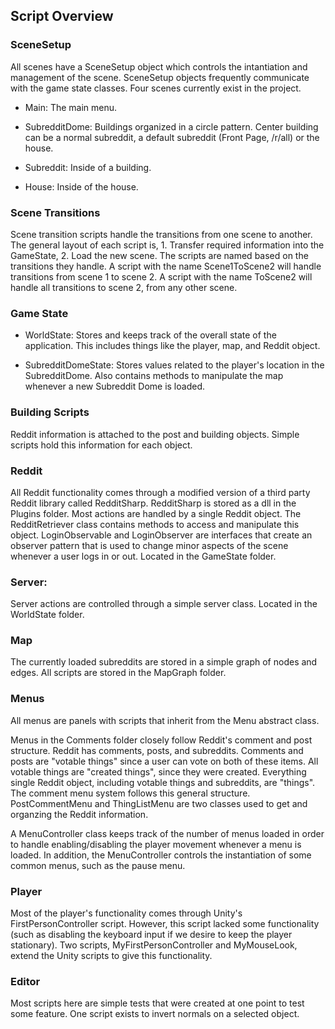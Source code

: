 
## Script Overview

### SceneSetup

 All scenes have a SceneSetup object which controls the intantiation and management of the scene. SceneSetup objects frequently communicate with the game state classes. Four scenes currently exist in the project.
 
 - Main: The main menu.
 
 - SubredditDome: Buildings organized in a circle pattern. Center building can be a normal subreddit, a default subreddit (Front Page, /r/all) or the house.
 
 - Subreddit: Inside of a building.
 
 - House: Inside of the house.
 
### Scene Transitions

 Scene transition scripts handle the transitions from one scene to another. The general layout of each script is, 1. Transfer required information into the GameState, 2. Load the new scene.
 The scripts are named based on the transitions they handle. A script with the name Scene1ToScene2 will handle transitions from scene 1 to scene 2.
 A script with the name ToScene2 will handle all transitions to scene 2, from any other scene.
 
 ### Game State

 - WorldState: Stores and keeps track of the overall state of the application. This includes things like the player, map, and Reddit object.
 
 - SubredditDomeState: Stores values related to the player's location in the SubredditDome. Also contains methods to manipulate the map whenever a new Subreddit Dome is loaded.
 
### Building Scripts

Reddit information is attached to the post and building objects. Simple scripts hold this information for each object.

### Reddit

 All Reddit functionality comes through a modified version of a third party Reddit library called RedditSharp. RedditSharp is stored as a dll in the Plugins folder. Most actions are handled by a single Reddit object. The RedditRetriever class contains methods to access and manipulate this object. LoginObservable and LoginObserver are interfaces that create an observer pattern that is used to change minor aspects of the scene whenever a user logs in or out. Located in the GameState folder.
 
### Server:

 Server actions are controlled through a simple server class. Located in the WorldState folder.
 
### Map

The currently loaded subreddits are stored in a simple graph of nodes and edges. All scripts are stored in the MapGraph folder.
 
### Menus

 All menus are panels with scripts that inherit from the Menu abstract class. 
 
 Menus in the Comments folder closely follow Reddit's comment and post structure.
 Reddit has comments, posts, and subreddits. Comments and posts are "votable things" since a user can vote on both of these items.
 All votable things are "created things", since they were created.
 Everything single Reddit object, including votable things and subreddits, are "things".
 The comment menu system follows this general structure. PostCommentMenu and ThingListMenu are two classes used to get and organzing the Reddit information. 
 
 A MenuController class keeps track of the number of menus loaded in order to handle enabling/disabling the player movement whenever a menu is loaded.
 In addition, the MenuController controls the instantiation of some common menus, such as the pause menu.

### Player

Most of the player's functionality comes through Unity's FirstPersonController script. However, this script lacked some functionality (such as disabling the keyboard input if we desire to keep the player stationary). Two scripts, MyFirstPersonController and MyMouseLook, extend the Unity scripts to give this functionality.

### Editor

Most scripts here are simple tests that were created at one point to test some feature. One script exists to invert normals on a selected object.
